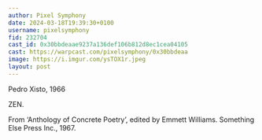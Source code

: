 ```yaml
---
author: Pixel Symphony
date: 2024-03-18T19:39:30+0100
username: pixelsymphony
fid: 232704
cast_id: 0x30bbdeaae9237a136def106b812d8ec1cea04105
cast: https://warpcast.com/pixelsymphony/0x30bbdeaa
image: https://i.imgur.com/ysTOX1r.jpeg
layout: post
---
```

Pedro Xisto, 1966  
  
ZEN.  
  
From ‘Anthology of Concrete Poetry’, edited by Emmett Williams. Something Else Press Inc., 1967.  

<img src='https://i.imgur.com/ysTOX1r.jpeg' alt='' referrerpolicy='no-referrer'/>